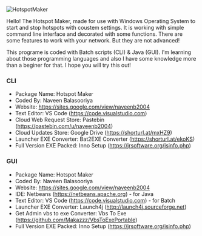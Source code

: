 ![HotspotMaker](https://user-images.githubusercontent.com/95101859/174438759-f0aeb763-7c9b-4e37-9de6-ab479bfc4a4f.jpg)

Hello!
The Hotspot Maker, made for use with Windows Operating System to start and stop hotspots with coustem settings. It is working with simple command line interface and decorated with some functions. There are some features to work with your network. But they are not advanced!

This programe is coded with Batch scripts (CLI) & Java (GUI). I'm learning about those programming languages and also I have some knowledge more than a beginer for that.
I hope you will try this out!

### **CLI**
- Package Name: Hotspot Maker
- Coded By: Naveen Balasooriya
- Website: https://sites.google.com/view/naveenb2004
- Text Editor: VS Code (https://code.visualstudio.com)
- Cloud Web Request Store: Pastebin (https://pastebin.com/u/naveenb2004)
- Cloud Updates Store: Google Drive (https://shorturl.at/mxHZ9)
- Launcher EXE Converter: Bat2EXE Converter (https://shorturl.at/ekoKS)
- Full Version EXE Packed: Inno Setup (https://jrsoftware.org/isinfo.php)

### **GUI**
- Package Name: Hotspot Maker
- Coded By: Naveen Balasooriya
- Website: https://sites.google.com/view/naveenb2004
- IDE: Netbeans (https://netbeans.apache.org) - for Java
- Text Editor: VS Code (https://code.visualstudio.com) - for Batch
- Launcher EXE Converter: Launch4j (http://launch4j.sourceforge.net)
- Get Admin vbs to exe Converter: Vbs To Exe (https://github.com/Makazzz/VbsToExePortable)
- Full Version EXE Packed: Inno Setup (https://jrsoftware.org/isinfo.php)
